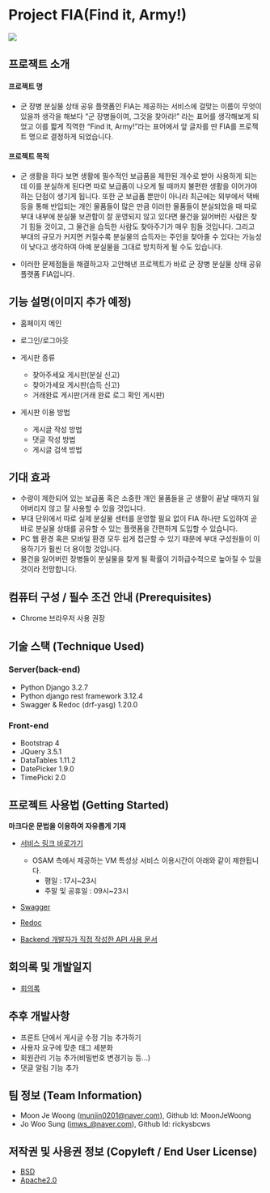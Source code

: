 
#  **Project FIA(Find it, Army!)**
<img src="https://github.com/osamhack2021/web_cloud_FIA_projectFIA/blob/master/logo.jpg"/>


## 프로잭트 소개

#### 프로젝트 명
- 군 장병 분실물 상태 공유 플랫폼인 FIA는 제공하는 서비스에 걸맞는 이름이 무엇이 있을까 생각을 해보다 “군 장병들이여, 그것을 찾아라!” 라는 표어를 생각해보게 되었고 이를 짧게 직역한 “Find It, Army!”라는 표어에서 앞 글자를 딴 FIA를 프로젝트 명으로 결정하게 되었습니다.

#### 프로젝트 목적
- 군 생활을 하다 보면 생활에 필수적인 보급품을 제한된 개수로 받아 사용하게 되는데 이를 분실하게 된다면 따로 보급품이 나오게 될 때까지 불편한 생활을 이어가야 하는 단점이 생기게 됩니다. 또한 군 보급품 뿐만이 아니라 최근에는 외부에서 택배 등을 통해 반입되는 개인 물품들이 많은 만큼 이러한 물품들이 분실되었을 때 따로 부대 내부에 분실물 보관함이 잘 운영되지 않고 있다면 물건을 잃어버린 사람은 찾기 힘들 것이고, 그 물건을 습득한 사람도 찾아주기가 매우 힘들 것입니다. 그리고 부대의 규모가 커지면 커질수록 분실물의 습득자는 주인을 찾아줄 수 있다는 가능성이 낮다고 생각하여 아예 분실물을 그대로 방치하게 될 수도 있습니다.

- 이러한 문제점들을 해결하고자 고안해낸 프로젝트가 바로 군 장병 분실물 상태 공유 플랫폼 FIA입니다.


## 기능 설명(이미지 추가 예정)
 - 홈페이지 메인
 
 - 로그인/로그아웃
 - 게시판 종류
   - 찾아주세요 게시판(분실 신고)
   - 찾아가세요 게시판(습득 신고)
   - 거래완료 게시판(거래 완료 로그 확인 게시판)
 - 게시판 이용 방법
   - 게시글 작성 방법
   - 댓글 작성 방법
   - 게시글 검색 방법


## 기대 효과
 -  수량이 제한되어 있는 보급품 혹은 소중한 개인 물품들을 군 생활이 끝날 때까지 잃어버리지 않고 잘 사용할 수 있을 것입니다.
 -  부대 단위에서 따로 실제 분실물 센터를 운영할 필요 없이 FIA 하나만 도입하여 곧바로 분실물 상태를 공유할 수 있는 플랫폼을 간편하게 도입할 수 있습니다.
 -  PC 웹 환경 혹은 모바일 환경 모두 쉽게 접근할 수 있기 때문에 부대 구성원들이 이용하기가 훨씬 더 용이할 것입니다.
 -  물건을 잃어버린 장병들이 분실물을 찾게 될 확률이 기하급수적으로 높아질 수 있을것이라 전망합니다.

## 컴퓨터 구성 / 필수 조건 안내 (Prerequisites)
* Chrome 브라우저 사용 권장

## 기술 스택 (Technique Used) 
### Server(back-end)
 - Python Django 3.2.7
 - Python django rest framework 3.12.4
 - Swagger & Redoc (drf-yasg) 1.20.0
 
### Front-end
- Bootstrap 4
- JQuery 3.5.1 
- DataTables 1.11.2 
- DatePicker 1.9.0 
- TimePicki 2.0 




## 프로젝트 사용법 (Getting Started)
**마크다운 문법을 이용하여 자유롭게 기재**
- [서비스 링크 바로가기](http://20.196.209.235)
  - OSAM 측에서 제공하는 VM 특성상 서비스 이용시간이 아래와 같이 제한됩니다.
    - 평일 : 17시~23시
    - 주말 및 공휴일 : 09시~23시

- [Swagger](https://moonjewoong.pythonanywhere.com/swagger/)
- [Redoc](https://moonjewoong.pythonanywhere.com/redoc/)
- [Backend 개발자가 직접 작성한 API 사용 문서](https://github.com/osamhack2021/web_cloud_FIA_projectFIA/blob/master/Project_FIA%20Backend%20API%20%EC%82%AC%EC%9A%A9%20%EB%AC%B8%EC%84%9C(%EC%B5%9C%EC%A2%85).pdf)


 
 ## 회의록 및 개발일지
  * [회의록](https://github.com/osamhack2021/web_cloud_FIA_projectFIA/blob/master/%ED%9A%8C%EC%9D%98%EB%A1%9D.md)
 
 ## 추후 개발사항
 - 프론트 단에서 게시글 수정 기능 추가하기
 - 사용자 요구에 맞춘 태그 세분화
 - 회원관리 기능 추가(비밀번호 변경기능 등...)
 - 댓글 알림 기능 추가

## 팀 정보 (Team Information)
- Moon Je Woong (munjin0201@naver.com), Github Id: MoonJeWoong
- Jo Woo Sung   (imws_@naver.com),      Github Id: rickysbcws


## 저작권 및 사용권 정보 (Copyleft / End User License)
 * [BSD](https://github.com/osamhack2021/web_cloud_FIA_projectFIA/blob/backend/LICENSE)
 * [Apache2.0](https://github.com/osamhack2021/web_cloud_FIA_projectFIA/blob/backend/LICENSE)
